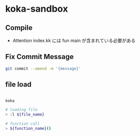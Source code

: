 # koka-sandbox

## Compile

- Attention
  index.kk には fun main が含まれている必要がある

## Fix Commit Message

```bash
git commit --amend -m '{message}'
```

## file load

```bash

koka

# loading file
> :l ${file_name}

# function call
> ${function_name}()
```
